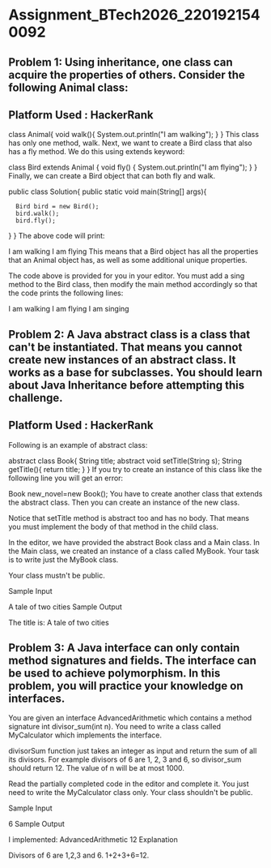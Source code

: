 # Assignment_BTech2026_2201921540092
## Problem 1: Using inheritance, one class can acquire the properties of others. Consider the following Animal class:

## Platform Used : HackerRank

class Animal{
    void walk(){
        System.out.println("I am walking");
    }
}
This class has only one method, walk. Next, we want to create a Bird class that also has a fly method. We do this using extends keyword:

class Bird extends Animal {
    void fly() {
        System.out.println("I am flying");
    }
}
Finally, we can create a Bird object that can both fly and walk.

public class Solution{
   public static void main(String[] args){

      Bird bird = new Bird();
      bird.walk();
      bird.fly();
   }
}
The above code will print:

I am walking
I am flying
This means that a Bird object has all the properties that an Animal object has, as well as some additional unique properties.

The code above is provided for you in your editor. You must add a sing method to the Bird class, then modify the main method accordingly so that the code prints the following lines:

I am walking
I am flying
I am singing

## Problem 2: A Java abstract class is a class that can't be instantiated. That means you cannot create new instances of an abstract class. It works as a base for subclasses. You should learn about Java Inheritance before attempting this challenge.

## Platform Used : HackerRank

Following is an example of abstract class:

abstract class Book{
    String title;
    abstract void setTitle(String s);
    String getTitle(){
        return title;
    }
}
If you try to create an instance of this class like the following line you will get an error:

Book new_novel=new Book(); 
You have to create another class that extends the abstract class. Then you can create an instance of the new class.

Notice that setTitle method is abstract too and has no body. That means you must implement the body of that method in the child class.

In the editor, we have provided the abstract Book class and a Main class. In the Main class, we created an instance of a class called MyBook. Your task is to write just the MyBook class.

Your class mustn't be public.

Sample Input

A tale of two cities
Sample Output

The title is: A tale of two cities
## Problem 3: A Java interface can only contain method signatures and fields. The interface can be used to achieve polymorphism. In this problem, you will practice your knowledge on interfaces.

You are given an interface AdvancedArithmetic which contains a method signature int divisor_sum(int n). You need to write a class called MyCalculator which implements the interface.

divisorSum function just takes an integer as input and return the sum of all its divisors. For example divisors of 6 are 1, 2, 3 and 6, so divisor_sum should return 12. The value of n will be at most 1000.

Read the partially completed code in the editor and complete it. You just need to write the MyCalculator class only. Your class shouldn't be public.

Sample Input

6
Sample Output

I implemented: AdvancedArithmetic
12
Explanation

Divisors of 6 are 1,2,3 and 6. 1+2+3+6=12.
